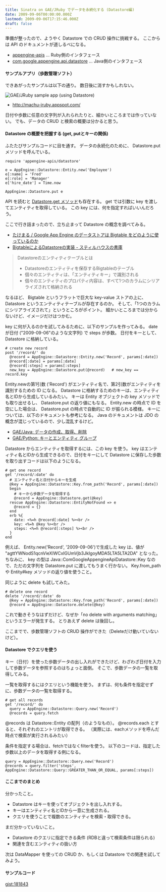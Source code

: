 ```yaml
---
title: Sinatra on GAE/JRuby でデータを永続化する (Datastore編)
date: 2009-09-06T00:00:00.000Z
lastmod: 2009-09-06T17:15:46.000Z
draft: false
---
```


準備が整ったので、ようやく Datastore での CRUD 操作に挑戦する。 ここからは API のドキュメントが道しるべになる。

* [appengine-apis](http://appengine-jruby.googlecode.com/svn/trunk/rdoc/appengine-apis/index.html) … Ruby側のインタフェース
* [com.google.appengine.api.datastore](http://code.google.com/intl/ja/appengine/docs/java/javadoc/index.html?com/google/appengine/api/datastore/package-summary.html) … Java側のインタフェース

#### サンプルアプリ（歩数管理ソフト）

できあがったサンプルは以下の通り。 数日後に消すかもしれない。

![GAE/JRuby sample app (using Datastore)](@/assets/flickr/3893613046.jpg "GAE/JRuby sample app (using Datastore)")

* <http://machu-jruby.appspot.com/>

日付や歩数に任意の文字列が入れられたりと、細かいところまでは作っていない。 でも、データの CRUD と検索の概要は分かると思う。

#### Datastore の概要を把握する (get, putとキーの関係)

ふたたびサンプルコードに目を通す。 データの永続化のために、 Datastore.put メソッドを呼んでいる。

```
require 'appengine-apis/datastore'

e = AppEngine::Datastore::Entity.new('Employee')
e[:name] = 'Fred'
e[:role] = 'Manager'
e['hire_date'] = Time.now

AppEngine::Datastore.put e
```

API を読むと [Datastore.get メソッド](http://code.google.com/intl/ja/appengine/docs/java/javadoc/com/google/appengine/api/datastore/DatastoreService.html#get%28com.google.appengine.api.datastore.Key%29)も存在する。 get では引数に key を渡してエンティティを取得している。 この key には、何を指定すればいいんだろう。

ここで行き詰まったので、立ち止まって Datastore の概念を調べてみる。

* [たけまる / Google App Engine のデータストアは Bigtable をどのように使っているのか](http://teahut.sakura.ne.jp/b/2008-04-21-1.html)
* [BigtableによるDatastoreの実装 - スティルハウスの書庫](http://d.hatena.ne.jp/kazunori_279/20090617/1245219785)

> Datastoreのエンティティテーブルとは
>
> * Datastoreのエンティティを保存するBigtableのテーブル
> * 個々のエンティティは、「エンティティキー」で識別される
> * 個々のエンティティのプロパティ内容は、すべて1つのカラムにシリアライズされて格納される

なるほど、 Bigtable というフラットで巨大な key-value ストアの上に、 Datastore というエンティティテーブルが存在するのか。 そして、「1つのカラムにシリアライズされて」というところがポイント。 細かいところまでは分からないけど、イメージだけはつかむ。

key に何が入るのかを試してみるために、以下のサンプルを作ってみる。 dateが日付 ("2009-09-06"のような文字列) で steps が歩数。 日付をキーとして、 Datastore に格納している。

```
# create new record
post '/record/' do
  @record = AppEngine::Datastore::Entity.new('Record', params[:date])
  @record[:date] = params[:date]
  @record[:steps] = params[:steps]
  new_key = AppEngine::Datastore.put(@record)   # new_key == record.key
```

Entity.newの第1引数 ('Record') がエンティティ名で、第2引数がエンティティを識別するための ID になる。 Datastore に格納するためのキーは、エンティティ名とIDから生成しているみたい。 キーは Entity オブジェクトの key メソッドでも取り出せるし、 Datastore.put の返り値にもなる。 Entity.new の時点で ID を空にした場合は、 Datastore.put の時点で自動的に ID が振られる模様。 キーについては、以下のドキュメントも参考になる。 Java のドキュメントは JDO の概念が混じっているので、少し混乱するけど。

* [GAE/Java: データの作成、取得、削除](http://code.google.com/intl/ja/appengine/docs/java/datastore/creatinggettinganddeletingdata.html)
* [GAE/Python: キーとエンティティ グループ](http://code.google.com/intl/ja/appengine/docs/python/datastore/keysandentitygroups.html)

Datastore からエンティティを取得するには、この key を使う。 key はエンティティ名とIDから生成できるので、日付をキーにして Datastore に保存した歩数を取り出すコードは以下のようになる。

```
# get one record
get '/record/:date' do
  # エンティティ名と日付からキーを生成
  @key = AppEngine::Datastore::Key.from_path('Record', params[:date])
  begin
    # キーから歩数データを取得する
    @record = AppEngine::Datastore.get(@key)
  rescue AppEngine::Datastore::EntityNotFound => e
    @record = {}
  end
  erb %{
    date: <%=h @record[:date] %><br />
    key: <%=h @key %><br />
    steps: <%=h @record[:steps] %><br />
  }
end
```

例えば、 Entity.new('Record', '2009-09-06')で生成した key は、値が "agttYWNodS1qcnVieXIWCxIGUmVjb3JkIgoyMDA5LTA5LTA2DA" となった。 ちなみに、 key の型は Java::ComGoogleAppengineApiDatastore::Key なので、ただの文字列を Datastore.put に渡してもうまく行かない。 Key.from\_path や Entity#key メソッドの返り値を使うこと。

同じように delete も試してみた。

```
# delete one record
delete '/record/:date' do
  @key = AppEngine::Datastore::Key.from_path('Record', params[:date])
  @record = AppEngine::Datastore.delete(@key)
```

これで動きそうなはずだけど、なぜか「no delete with arguments matching」というエラーが発生する。 とりあえず delete は後回し。

ここまでで、歩数管理ソフトの CRUD 操作ができた（Deleteだけ動いていないけど）。

#### Datastore でクエリを使う

キー（日付）を使った歩数データの出し入れができたけど、わざわざ日付を入力して歩数データを参照するのはちょっと面倒。 そこで、歩数データの一覧を取得してみる。

一覧を取得するにはクエリという機能を使う。 まずは、何も条件を指定せずに、歩数データの一覧を取得する。

```
# get all records
get '/record/' do
  query = AppEngine::Datastore::Query.new('Record')
  @records = query.fetch
```

@records は Datastore::Entity の配列（のようなもの）。 @records.each とすると、それぞれのエントリが取得できる。 （実際には、eachメソッドを呼んだ時点で検索が実行されるみたい）

条件を指定する場合は、fetchではなくfilterを使う。 以下のコードは、指定した歩数以上のデータを取得する例になる。

```
query = AppEngine::Datastore::Query.new('Record')
@records = query.filter('steps', AppEngine::Datastore::Query::GREATER_THAN_OR_EQUAL, params[:steps])
```

#### ここまでのまとめ

分かったこと。

* Datastore はキーを使ってオブジェクトを出し入れする。
* キーはエンティティ名とIDから一意に生成される。
* クエリを使うことで複数のエンティティを検索・取得できる。

まだ分かっていないこと。

* Datastore のクエリに指定できる条件 (RDBと違って検索条件は限られる)
* 関連を含むエンティティの扱い方

次は DataMapper を使っての CRUD か、もしくは Datastore での関連を試してみよう。

#### サンプルコード

[gist:181843](http://gist.github.com/181843)
